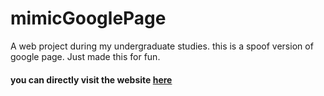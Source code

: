 # mimicGooglePage
A web project during my undergraduate studies.
this is a spoof version of google page.
Just made this for fun.

#### you can directly visit the website [here](https://henry186.github.io/no-good-web-project/no-good%20web/HTMLPage.html)
